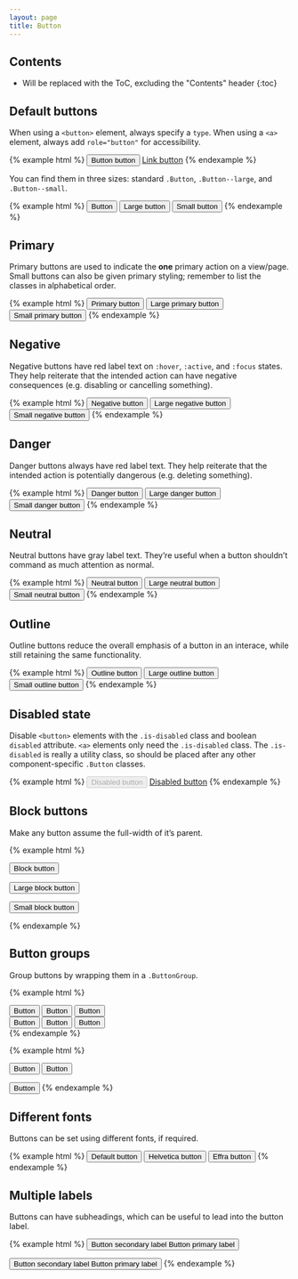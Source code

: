 ```yaml
---
layout: page
title: Button
---
```


## Contents

* Will be replaced with the ToC, excluding the "Contents" header
{:toc}


## Default buttons

When using a `<button>` element, always specify a `type`. When using a `<a>` element, always add `role="button"` for accessibility.

{% example html %}
<button class="Button" type="button">Button button</button>
<a class="Button" href="#" role="button">Link button</a>
{% endexample %}

You can find them in three sizes: standard `.Button`, `.Button--large`, and `.Button--small`.

{% example html %}
<button class="Button" type="button">Button</button>
<button class="Button Button--large" type="button">Large button</button>
<button class="Button Button--small" type="button">Small button</button>
{% endexample %}


## Primary

Primary buttons are used to indicate the **one** primary action on a view/page. Small buttons can also be given primary styling; remember to list the classes in alphabetical order.

{% example html %}
<button class="Button Button--primary" type="button">Primary button</button>
<button class="Button Button--primary Button--large" type="button">Large primary button</button>
<button class="Button Button--primary Button--small" type="button">Small primary button</button>
{% endexample %}


## Negative

Negative buttons have red label text on `:hover`, `:active`, and `:focus` states. They help reiterate that the intended action can have negative consequences (e.g. disabling or cancelling something).

{% example html %}
<button class="Button Button--negative" type="button">Negative button</button>
<button class="Button Button--negative Button--large" type="button">Large negative button</button>
<button class="Button Button--negative Button--small" type="button">Small negative button</button>
{% endexample %}


## Danger

Danger buttons always have red label text. They help reiterate that the intended action is potentially dangerous (e.g. deleting something).

{% example html %}
<button class="Button Button--danger" type="button">Danger button</button>
<button class="Button Button--danger Button--large" type="button">Large danger button</button>
<button class="Button Button--danger Button--small" type="button">Small danger button</button>
{% endexample %}


## Neutral

Neutral buttons have gray label text. They’re useful when a button shouldn’t command as much attention as normal.

{% example html %}
<button class="Button Button--neutral" type="button">Neutral button</button>
<button class="Button Button--neutral Button--large" type="button">Large neutral button</button>
<button class="Button Button--neutral Button--small" type="button">Small neutral button</button>
{% endexample %}


## Outline

Outline buttons reduce the overall emphasis of a button in an interace, while still retaining the same functionality.

{% example html %}
<button class="Button Button--outline" type="button">Outline button</button>
<button class="Button Button--outline Button--large" type="button">Large outline button</button>
<button class="Button Button--outline Button--small" type="button">Small outline button</button>
{% endexample %}


## Disabled state

Disable `<button>` elements with the `.is-disabled` class and boolean `disabled` attribute. `<a>` elements only need the `.is-disabled` class. The `.is-disabled` is really a utility class, so should be placed after any other component-specific `.Button` classes.

{% example html %}
<button class="Button is-disabled" type="button" disabled>Disabled button</button>
<a class="Button is-disabled" href="#" role="button">Disabled button</a>
{% endexample %}


## Block buttons

Make any button assume the full-width of it’s parent.

{% example html %}
<p><button class="Button Button--block" type="button">Block button</button></p>
<p><button class="Button Button--block Button--large" type="button">Large block button</button></p>
<p><button class="Button Button--block Button--small" type="button">Small block button</button></p>
{% endexample %}


## Button groups

Group buttons by wrapping them in a `.ButtonGroup`.

{% example html %}
<div class="ButtonGroup">
  <button class="Button" type="button">Button</button>
  <button class="Button" type="button">Button</button>
  <button class="Button" type="button">Button</button>
</div>

<div class="ButtonGroup">
  <button class="Button Button--outline" type="button">Button</button>
  <button class="Button Button--outline" type="button">Button</button>
  <button class="Button Button--outline" type="button">Button</button>
</div>
{% endexample %}

{% example html %}
<div class="ButtonGroup">
  <button class="Button" type="button">Button</button>
  <button class="Button" type="button">Button</button>
</div>

<button class="Button Button--primary" type="button">Button</button>
{% endexample %}


## Different fonts

Buttons can be set using different fonts, if required.

{% example html %}
<button class="Button" type="button">Default button</button>
<button class="Button Button--legacy" type="button">Helvetica button</button>
<button class="Button Button--editorial" type="button">Effra button</button>
{% endexample %}


## Multiple labels

Buttons can have subheadings, which can be useful to lead into the button label.

{% example html %}
<button class="Button Button--large" type="button">
  <span class="Button-label Button-label--secondary">
    Button secondary label
  </span>
  <span class="Button-label Button-label--primary">
    Button primary label
  </span>
</button>

<button class="Button Button--large Button--primary" type="button">
  <span class="Button-label Button-label--secondary">
    Button secondary label
  </span>
  <span class="Button-label Button-label--primary">
    Button primary label
  </span>
</button>
{% endexample %}
